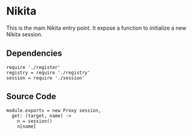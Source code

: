 
# Nikita

This is the main Nikita entry point. It expose a function to initialize a new
Nikita session.

## Dependencies

    require './register'
    registry = require './registry'
    session = require './session'

## Source Code

    module.exports = new Proxy session,
      get: (target, name) ->
        n = session()
        n[name]
